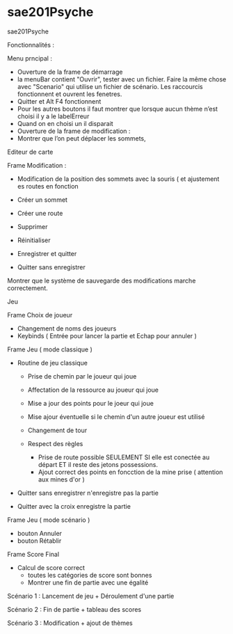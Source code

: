 # sae201Psyche
sae201Psyche

Fonctionnalités :

Menu prncipal : 
 - Ouverture de la frame de démarrage 
 - la menuBar contient "Ouvrir", tester avec un fichier. Faire la même chose avec "Scenario" qui utilise un fichier de scénario. Les raccourcis fonctionnent et ouvrent les fenetres.
 - Quitter et Alt F4 fonctionnent
 - Pour les autres boutons il faut montrer que lorsque aucun thème n’est choisi il y a le labelErreur
 - Quand on en choisi un il disparait
 - Ouverture de la frame de modification :
 - Montrer que l’on peut déplacer les sommets,


Editeur de carte

Frame Modification : 

 - Modification de la position des sommets avec la souris ( et ajustement es routes en fonction

 - Créer un sommet
 - Créer une route

 - Supprimer
 - Réinitialiser

 - Enregistrer et quitter
 - Quitter sans enregistrer

Montrer que le système de sauvegarde des modifications marche correctement.


Jeu 

Frame Choix de joueur
 - Changement de noms des joueurs
 - Keybinds ( Entrée pour lancer la partie et Echap pour annuler )

Frame Jeu ( mode classique )

 - Routine de jeu classique
	- Prise de chemin par le joueur qui joue
	- Affectation de la ressource au joueur qui joue
	- Mise a jour des points pour le joeur qui joue
	- Mise ajour éventuelle si le chemin d'un autre joueur est utilisé
	- Changement de tour

	- Respect des règles
		- Prise de route possible SEULEMENT SI elle est conectée au départ ET il reste des jetons possessions.
		- Ajout correct des points en foncction de la mine prise ( attention aux mines d'or )

 - Quitter sans enregistrer n'enregistre pas la partie
 - Quitter avec la croix enregistre la partie

Frame Jeu ( mode scénario )

 - bouton Annuler
 - bouton Rétablir


Frame Score Final

 - Calcul de score correct
	- toutes les catégories de score sont bonnes
	- Montrer une fin de partie avec une égalité



Scénario 1 : Lancement de jeu + Déroulement d'une partie






Scénario 2 : Fin de partie + tableau des scores









Scénario 3 : Modification + ajout de thèmes




